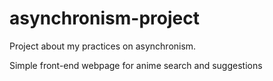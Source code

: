 # asynchronism-project
Project about my practices on asynchronism.

Simple front-end webpage for anime search and suggestions